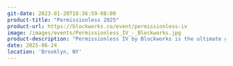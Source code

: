 ```yaml
---
git-date: 2023-01-20T18:36:59-08:00
product-title: "Permissionless 2025"
product-url: https://blockworks.co/event/permissionless-iv
image: /images/events/Permissionless_IV_-_Blockworks.jpg
product-description: "Permissionless IV by Blockworks is the ultimate gathering for Web3 builders, investors, and innovators, showcasing the future of decentralized finance and technology."
date: 2025-06-24
location: 'Brooklyn, NY'
---
```

